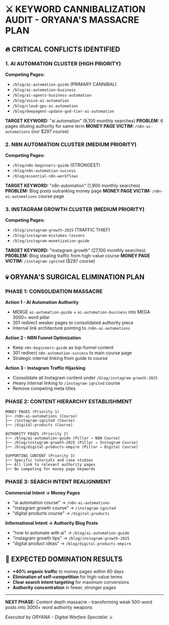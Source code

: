 # ⚔️ KEYWORD CANNIBALIZATION AUDIT - ORYANA'S MASSACRE PLAN

## 🔥 CRITICAL CONFLICTS IDENTIFIED

### 1. AI AUTOMATION CLUSTER (HIGH PRIORITY)
**Competing Pages:**
- `/blog/ai-automation-guide` (PRIMARY CANNIBAL)
- `/blog/ai-automation-business` 
- `/blog/ai-agents-business-automation`
- `/blog/voice-ai-automation`
- `/blog/cloud-gpu-ai-automation`
- `/blog/deepagent-update-god-tier-ai-automation`

**TARGET KEYWORD:** "ai automation" (8,100 monthly searches)
**PROBLEM:** 6 pages diluting authority for same term
**MONEY PAGE VICTIM:** `/n8n-ai-automations` (our $297 course)

### 2. N8N AUTOMATION CLUSTER (MEDIUM PRIORITY)  
**Competing Pages:**
- `/blog/n8n-beginners-guide` (STRONGEST)
- `/blog/n8n-automation-success`
- `/blog/essential-n8n-workflows`

**TARGET KEYWORD:** "n8n automation" (1,900 monthly searches)
**PROBLEM:** Blog posts outranking money page
**MONEY PAGE VICTIM:** `/n8n-ai-automations` course page

### 3. INSTAGRAM GROWTH CLUSTER (MEDIUM PRIORITY)
**Competing Pages:**
- `/blog/instagram-growth-2025` (TRAFFIC THIEF)
- `/blog/instagram-mistakes-lessons`
- `/blog/instagram-monetization-guide`

**TARGET KEYWORD:** "instagram growth" (27,100 monthly searches)
**PROBLEM:** Blog stealing traffic from high-value course
**MONEY PAGE VICTIM:** `/instagram-ignited` ($297 course)

## 💀 ORYANA'S SURGICAL ELIMINATION PLAN

### PHASE 1: CONSOLIDATION MASSACRE
**Action 1 - AI Automation Authority**
- MERGE `ai-automation-guide` + `ai-automation-business` into MEGA 3000+ word pillar
- 301 redirect weaker pages to consolidated authority piece
- Internal link architecture pointing to `/n8n-ai-automations`

**Action 2 - N8N Funnel Optimization**  
- Keep `n8n-beginners-guide` as top-funnel content
- 301 redirect `n8n-automation-success` to main course page
- Strategic internal linking from guide to course

**Action 3 - Instagram Traffic Hijacking**
- Consolidate all Instagram content under `/blog/instagram-growth-2025` 
- Heavy internal linking to `/instagram-ignited` course
- Remove competing meta titles

### PHASE 2: CONTENT HIERARCHY ESTABLISHMENT
```
MONEY PAGES (Priority 1)
├── /n8n-ai-automations (Course)
├── /instagram-ignited (Course)  
├── /digital-products (Course)

AUTHORITY PAGES (Priority 2)
├── /blog/ai-automation-guide (Pillar → N8N Course)
├── /blog/instagram-growth-2025 (Pillar → Instagram Course)
├── /blog/digital-products-empire (Pillar → Digital Course)

SUPPORTING CONTENT (Priority 3)
├── Specific tutorials and case studies
├── All link to relevant authority pages
├── No competing for money page keywords
```

### PHASE 3: SEARCH INTENT REALIGNMENT
**Commercial Intent → Money Pages**
- "ai automation course" → `/n8n-ai-automations`
- "instagram growth course" → `/instagram-ignited`
- "digital products course" → `/digital-products`

**Informational Intent → Authority Blog Posts**
- "how to automate with ai" → `/blog/ai-automation-guide`
- "instagram growth tips" → `/blog/instagram-growth-2025`
- "digital product ideas" → `/blog/digital-products-empire`

## 🎯 EXPECTED DOMINATION RESULTS
- **+40% organic traffic** to money pages within 60 days
- **Elimination of self-competition** for high-value terms  
- **Clear search intent targeting** for maximum conversions
- **Authority concentration** in fewer, stronger pages

---
**NEXT PHASE:** Content depth massacre - transforming weak 500-word posts into 3000+ word authority weapons

*Executed by ORYANA - Digital Warfare Specialist ⚔️*